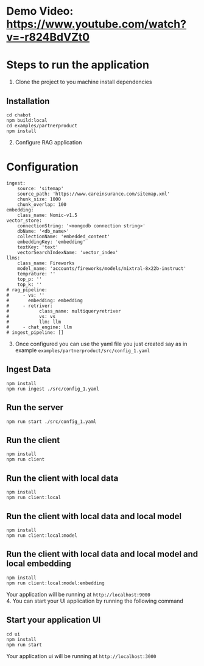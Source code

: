 

# Demo Video: https://www.youtube.com/watch?v=-r824BdVZt0
# Steps to run the application
1. Clone the project to you machine install dependencies
## Installation

```
cd chabot
npm build:local
cd examples/partnerproduct
npm install
```

2. Configure RAG application
# Configuration
```
ingest:
    source: 'sitemap'
    source_path: 'https://www.careinsurance.com/sitemap.xml'
    chunk_size: 1000
    chunk_overlap: 100
embedding:
    class_name: Nomic-v1.5
vector_store:
    connectionString: '<mongodb connection string>'
    dbName: '<db_name>'
    collectionName: 'embedded_content'
    embeddingKey: 'embedding'
    textKey: 'text'
    vectorSearchIndexName: 'vector_index'
llms:
    class_name: Fireworks
    model_name: 'accounts/fireworks/models/mixtral-8x22b-instruct'
    temprature: ''
    top_p: ''
    top_k: ''
# rag_pipeline:
#     - vs: ''
#       embedding: embedding
#     - retriver:
#           class_name: multiqueryretriver
#           vs: vs
#           llm: llm
#     - chat_engine: llm
# ingest_pipeline: []

``` 
3. Once configured you can use the yaml file you just created say as in example `examples/partnerproduct/src/config_1.yaml`
## Ingest Data
```
npm install
npm run ingest ./src/config_1.yaml
```

## Run the server
```
npm run start ./src/config_1.yaml
```

## Run the client
```
npm install
npm run client
```

## Run the client with local data
```
npm install
npm run client:local
```

## Run the client with local data and local model
```
npm install
npm run client:local:model
```

## Run the client with local data and local model and local embedding
```
npm install
npm run client:local:model:embedding
```
Your application will be running at `http://localhost:9000`    
4. You can start your UI application by running the following command
## Start your application UI
```
cd ui
npm install
npm run start
```
Your application ui will be running at `http://localhost:3000`

